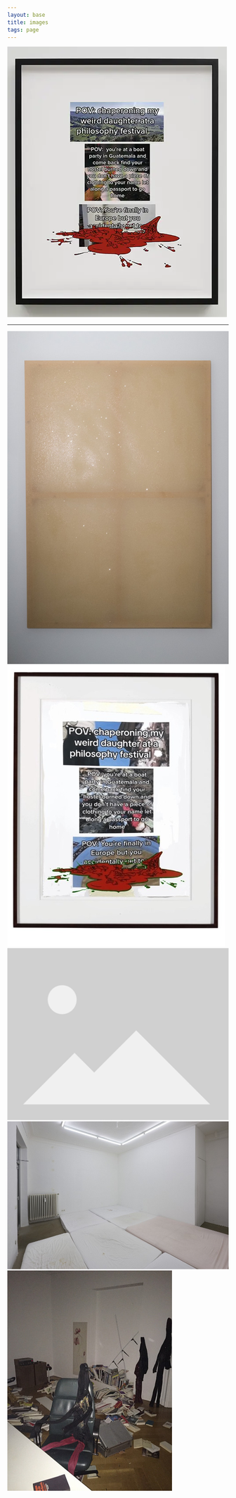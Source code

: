 ```yaml
---
layout: base
title: images
tags: page
---
```


[![POV.webp](assets/images/POV_small.webp)](assets/images/POV_large.webp)

***

[![2.jpg](assets/images/2.jpg)](assets/images/2.jpg)
![philosophy.jpg](assets/images/philosophy.jpg)
[![0.jpg](assets/images/placeholder.svg)](assets/images/placeholder.svg)
[![6.jpg](assets/images/6.jpg)](assets/images/6.jpg)
[![relatable_mess.jpg](assets/images/relatable_mess.jpg)](assets/images/relatable_mess.jpg)